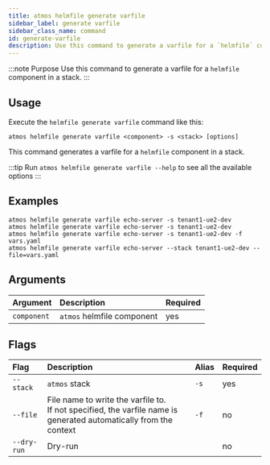 ```yaml
---
title: atmos helmfile generate varfile
sidebar_label: generate varfile
sidebar_class_name: command
id: generate-varfile
description: Use this command to generate a varfile for a `helmfile` component in a stack.
---
```


:::note Purpose
Use this command to generate a varfile for a `helmfile` component in a stack.
:::

## Usage

Execute the `helmfile generate varfile` command like this:

```shell
atmos helmfile generate varfile <component> -s <stack> [options]
```

This command generates a varfile for a `helmfile` component in a stack.

:::tip
Run `atmos helmfile generate varfile --help` to see all the available options
:::

## Examples

```shell
atmos helmfile generate varfile echo-server -s tenant1-ue2-dev
atmos helmfile generate varfile echo-server -s tenant1-ue2-dev
atmos helmfile generate varfile echo-server -s tenant1-ue2-dev -f vars.yaml
atmos helmfile generate varfile echo-server --stack tenant1-ue2-dev --file=vars.yaml
```

## Arguments

| Argument    | Description                | Required |
|:------------|:---------------------------|:---------|
| `component` | `atmos` helmfile component | yes      |

## Flags

| Flag        | Description                                                                                                           | Alias | Required |
|:------------|:----------------------------------------------------------------------------------------------------------------------|:------|:---------|
| `--stack`   | `atmos` stack                                                                                                         | `-s`  | yes      |
| `--file`    | File name to write the varfile to.<br/>If not specified, the varfile name is generated automatically from the context | `-f`  | no       |
| `--dry-run` | Dry-run                                                                                                               |       | no       |
